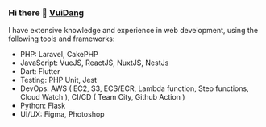 ### Hi there 👋 [VuiDang](https://github.com/vitqst)

<!--
**vitqst/vitqst** is a ✨ _special_ ✨ repository because its `README.md` (this file) appears on your GitHub profile.

Here are some ideas to get you started:

- 🔭 I’m currently working on Pascalia Asia
- 🤔 I’m looking for help with ...
- 💬 Ask me about ...
- 📫 How to reach me: ...
- 😄 Pronouns: ...
- ⚡ Fun fact: ...
-->
I have extensive knowledge and experience in web development, using the following tools and frameworks:

- PHP: Laravel, CakePHP
- JavaScript: VueJS, ReactJS, NuxtJS, NestJs
- Dart: Flutter
- Testing: PHP Unit, Jest
- DevOps: AWS ( EC2, S3, ECS/ECR, Lambda function, Step functions, Cloud Watch ), CI/CD ( Team City, Github Action )
- Python: Flask
- UI/UX: Figma, Photoshop

